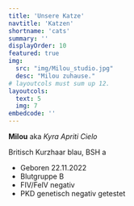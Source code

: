 ```yaml
---
title: 'Unsere Katze'
navtitle: 'Katzen'
shortname: 'cats'
summary: ''
displayOrder: 10
featured: true
img: 
  src: "img/Milou_studio.jpg" 
  desc: "Milou zuhause."
# layoutcols must sum up 12.
layoutcols: 
  text: 5
  img: 7 
embedcode: ''
---
```


**Milou** aka *Kyra Apriti Cielo*

Britisch Kurzhaar blau, BSH a 

* Geboren 22.11.2022
* Blutgruppe B <br/>
* FIV/FelV negativ <br/>
* PKD genetisch negativ getestet
